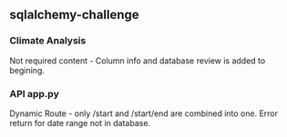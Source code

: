 ## sqlalchemy-challenge

### Climate Analysis
Not required content - Column info and database review is added to begining.

### API app.py
Dynamic Route - only /start and /start/end are combined into one. Error return for date range not in database.
